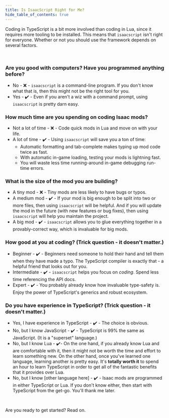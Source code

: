 ```yaml
---
title: Is IsaacScript Right for Me?
hide_table_of_contents: true
---
```


Coding in TypeScript is a bit more involved than coding in Lua, since it requires more tooling to be installed. This means that `isaacscript` isn't right for everyone. Whether or not you should use the framework depends on several factors.

<br />

### Are you good with computers? Have you programmed anything before?

- No - ❌ - `isaacscript` is a command-line program. If you don't know what that is, then this might not be the right tool for you.
- Yes - ✔️ - Even if you aren't a wiz with a command prompt, using `isaacscript` is pretty darn easy.

### How much time are you spending on coding Isaac mods?

- Not a lot of time - ❌ - Code quick mods in Lua and move on with your life.
- A lot of time - ✔️ - Using `isaacscript` will save you a ton of time:
  - Automatic formatting and tab-complete makes typing up mod code twice as fast.
  - With automatic in-game loading, testing your mods is lightning fast.
  - You will waste less time running-around in-game debugging run-time errors.

### What is the size of the mod you are building?

- A tiny mod - ❌ - Tiny mods are less likely to have bugs or typos.
- A medium mod - ✔️ - If your mod is big enough to be split into two or more files, then using `isaacscript` will be helpful. And if you will update the mod in the future (with new features or bug fixes), then using `isaacscript` will help you maintain the project.
- A big mod - ✔️ -  `isaacscript` allows you to glue everything together in a provably-correct way, which is invaluable for big mods.

### How good at you at coding? (Trick question - it doesn't matter.)

- Beginner - ✔️ - Beginners need someone to hold their hand and tell them when they have made a typo. The TypeScript compiler is exactly that - a helpful friend that looks out for you.
- Intermediate - ✔️ - `isaacscript` helps you focus on *coding*. Spend less time referencing the API docs.
- Expert - ✔️ - You probably already know how invaluable type-safety is. Enjoy the power of TypeScript's generics and robust ecosystem.

### Do you have experience in TypeScript? (Trick question - it doesn't matter.)

- Yes, I have experience in TypeScript - ✔️ - The choice is obvious.
- No, but I know JavaScript - ✔️ - TypeScript is 99% the same as JavaScript. (It is a "superset" language.)
- No, but I know Lua - ✔️-  On the one hand, if you already know Lua and are comfortable with it, then it might not be worth the time and effort to learn something new. On the other hand, once you've learned one language, learning another is pretty easy. It's **totally worth it** to spend an hour to learn TypeScript in order to get all of the fantastic benefits that it provides over Lua.
- No, but I know [other language here] - ✔️ - Isaac mods are programmed in either TypeScript or Lua. If you don't know either, then start with TypeScript from the get-go. You'll thank me later.

<br />

Are you ready to get started? Read on.
